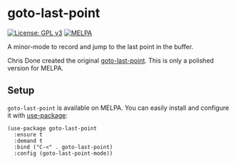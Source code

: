 # goto-last-point

[![License: GPL
v3](https://img.shields.io/badge/License-GPL%20v3-blue.svg)](https://www.gnu.org/licenses/gpl-3.0) [![MELPA](https://melpa.org/packages/goto-last-point-badge.svg)](https://melpa.org/#/goto-last-point)

A minor-mode to record and jump to the last point in the buffer.

Chris Done created the original
[goto-last-point](https://github.com/chrisdone/emacs-config/blob/master/packages/goto-last-point/goto-last-point.el).
This is only a polished version for MELPA.

## Setup

`goto-last-point` is available on MELPA. You can easily install and configure it
with [use-package](https://github.com/jwiegley/use-package):

``` emacs-lisp
(use-package goto-last-point
  :ensure t
  :demand t
  :bind ("C-<" . goto-last-point)
  :config (goto-last-point-mode))
```
